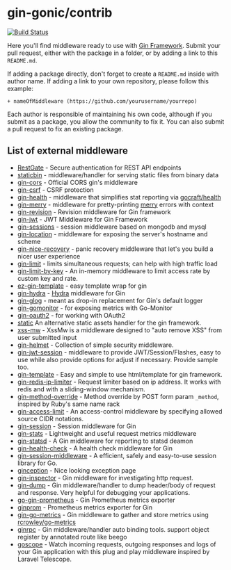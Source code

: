 # gin-gonic/contrib 

[![Build Status](https://travis-ci.org/gin-gonic/contrib.svg)](https://travis-ci.org/gin-gonic/contrib)

Here you'll find middleware ready to  use with [Gin Framework](https://github.com/gin-gonic/gin). Submit your pull request, either with the package in a folder, or by adding a link to this `README.md`.

If adding a package directly, don't forget to create a `README.md` inside with author name.
If adding a link to your own repository, please follow this example:

```
+ nameOfMiddleware (https://github.com/yourusername/yourrepo)
```

Each author is responsible of maintaining his own code, although if you submit as a package, you allow the community to fix it. You can also submit a pull request to fix an existing package.
  
## List of external middleware

+ [RestGate](https://github.com/pjebs/restgate) - Secure authentication for REST API endpoints
+ [staticbin](https://github.com/olebedev/staticbin) - middleware/handler for serving static files from binary data
+ [gin-cors](https://github.com/gin-contrib/cors) - Official CORS gin's middleware
+ [gin-csrf](https://github.com/utrack/gin-csrf) - CSRF protection
+ [gin-health](https://github.com/utrack/gin-health) - middleware that simplifies stat reporting via [gocraft/health](https://github.com/gocraft/health)
+ [gin-merry](https://github.com/utrack/gin-merry) - middleware for pretty-printing [merry](https://github.com/ansel1/merry) errors with context
+ [gin-revision](https://github.com/appleboy/gin-revision-middleware) - Revision middleware for Gin framework
+ [gin-jwt](https://github.com/appleboy/gin-jwt) - JWT Middleware for Gin Framework
+ [gin-sessions](https://github.com/kimiazhu/ginweb-contrib/tree/master/sessions) - session middleware based on mongodb and mysql
+ [gin-location](https://github.com/drone/gin-location) - middleware for exposing the server's hostname and scheme
+ [gin-nice-recovery](https://github.com/ekyoung/gin-nice-recovery) - panic recovery middleware that let's you build a nicer user experience
+ [gin-limit](https://github.com/aviddiviner/gin-limit) - limits simultaneous requests; can help with high traffic load
+ [gin-limit-by-key](https://github.com/yangxikun/gin-limit-by-key) - An in-memory middleware to limit access rate by custom key and rate.
+ [ez-gin-template](https://github.com/michelloworld/ez-gin-template) - easy template wrap for gin
+ [gin-hydra](https://github.com/janekolszak/gin-hydra) - [Hydra](https://github.com/ory-am/hydra) middleware for Gin
+ [gin-glog](https://github.com/zalando/gin-glog) - meant as drop-in replacement for Gin's default logger
+ [gin-gomonitor](https://github.com/zalando/gin-gomonitor) - for exposing metrics with Go-Monitor
+ [gin-oauth2](https://github.com/zalando/gin-oauth2) - for working with OAuth2
+ [static](https://github.com/hyperboloide/static) An alternative static assets handler for the gin framework.
+ [xss-mw](https://github.com/dvwright/xss-mw) - XssMw is a middleware designed to "auto remove XSS" from user submitted input
+ [gin-helmet](https://github.com/danielkov/gin-helmet) - Collection of simple security middleware.
+ [gin-jwt-session](https://github.com/ScottHuangZL/gin-jwt-session) - middleware to provide JWT/Session/Flashes, easy to use while also provide options for adjust if necessary. Provide sample too.
+ [gin-template](https://github.com/foolin/gin-template) - Easy and simple to use html/template for gin framework.
+ [gin-redis-ip-limiter](https://github.com/Salvatore-Giordano/gin-redis-ip-limiter) - Request limiter based on ip address. It works with redis and with a sliding-window mechanism.
+ [gin-method-override](https://github.com/bu/gin-method-override) - Method override by POST form param `_method`, inspired by Ruby's same name rack
+ [gin-access-limit](https://github.com/bu/gin-access-limit) - An access-control middleware by specifying allowed source CIDR notations.
+ [gin-session](https://github.com/go-session/gin-session) - Session middleware for Gin
+ [gin-stats](https://github.com/semihalev/gin-stats) - Lightweight and useful request metrics middleware
+ [gin-statsd](https://github.com/amalfra/gin-statsd) - A Gin middleware for reporting to statsd deamon
+ [gin-health-check](https://github.com/RaMin0/gin-health-check) - A health check middleware for Gin
+ [gin-session-middleware](https://github.com/go-session/gin-session) - A efficient, safely and easy-to-use session library for Go.
+ [ginception](https://github.com/kubastick/ginception) - Nice looking exception page
+ [gin-inspector](https://github.com/fatihkahveci/gin-inspector) - Gin middleware for investigating http request.
+ [gin-dump](https://github.com/tpkeeper/gin-dump) - Gin middleware/handler to dump header/body of request and response. Very helpful for debugging your applications.
+ [go-gin-prometheus](https://github.com/zsais/go-gin-prometheus) - Gin Prometheus metrics exporter
+ [ginprom](https://github.com/chenjiandongx/ginprom) - Prometheus metrics exporter for Gin
+ [gin-go-metrics](https://github.com/bmc-toolbox/gin-go-metrics) - Gin middleware to gather and store metrics using [rcrowley/go-metrics](https://github.com/rcrowley/go-metrics)
+ [ginrpc](https://github.com/xxjwxc/ginrpc) - Gin middleware/handler auto binding tools. support object register by annotated route like beego
+ [goscope](https://github.com/averageflow/goscope) - Watch incoming requests, outgoing responses and logs of your Gin application with this plug and play middleware inspired by Laravel Telescope.
